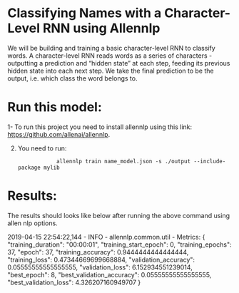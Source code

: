 # Classifying Names with a Character-Level RNN using Allennlp
We will be building and training a basic character-level RNN to classify words. A character-level RNN reads words as a series of characters - outputting a prediction and “hidden state” at each step, feeding its previous hidden state into each next step. We take the final prediction to be the output, i.e. which class the word belongs to.

# Run this model:
 1- To run this project you need to install allennlp using this link:  https://github.com/allenai/allennlp. 

 2. You need to run:

                    allennlp train name_model.json -s ./output --include-package mylib
                    
# Results: 
The results should looks like below after running the above command using allen nlp options.

2019-04-15 22:54:22,144 - INFO - allennlp.common.util - Metrics: {
  "training_duration": "00:00:01",
  "training_start_epoch": 0,
  "training_epochs": 37,
  "epoch": 37,
  "training_accuracy": 0.9444444444444444,
  "training_loss": 0.47344669699668884,
  "validation_accuracy": 0.05555555555555555,
  "validation_loss": 6.152934551239014,
  "best_epoch": 8,
  "best_validation_accuracy": 0.05555555555555555,
  "best_validation_loss": 4.326207160949707
}
